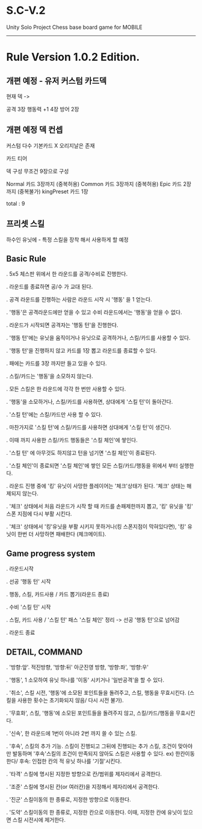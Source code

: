 # S.C-V.2
 Unity Solo Project Chess base board game for MOBILE
 
 -----------------
 # Rule Version 1.0.2 Edition.
 

개편 예정 - 유저 커스텀 카드덱
------------------
현재 덱 -> 

공격 3장 
행동력 +1 4장
방어 2장


개편 예정 덱 컨셉 
------------------
커스텀 다수 기본카드 X 오리지날은 존재

카드 티어

덱 구성 무조건 9장으로 구성

Normal 카드 3장까지 (중복허용)
Common 카드 3장까지 (중복허용)
Epic 카드 2장까지 (중복불가)
kingPreset 카드 1장

total : 9


프리셋 스킬
---------------
하수인 유닛에 - 특정 스킬을 장착 해서 사용하게 할 예정


Basic Rule
---------------
. 5x5 체스판 위에서 한 라운드를 공격/수비로 진행한다.

. 라운드를 종료하면 공/수 가 교대 된다.

. 공격 라운드를 진행하는 사람은 라운드 시작 시 '행동' 을 1 얻는다.

. '행동'은 공격라운드에만 얻을 수 있고 수비 라운드에서는 '행동'을 얻을 수 없다.

. 라운드가 시작되면 공격자는 '행동 턴'을 진행한다.

. '행동 턴'에는 유닛을 움직이거나 유닛으로 공격하거나, 스킬/카드를 사용할 수 있다.

. '행동 턴'을 진행하지 않고 카드를 1장 뽑고 라운드를 종료할 수 있다.

. 패에는 카드를 3장 까지만 들고 있을 수 있다.

. 스킬/카드는 '행동'을 소모하지 않는다.

. 모든 스킬은 한 라운드에 각각 한 번만 사용할 수 있다.

. '행동'을 소모하거나, 스킬/카드를 사용하면, 상대에게 '스킬 턴'이 돌아간다.

. '스킬 턴'에는 스킬/카드만 사용 할 수 있다.

. 마찬가지로 '스킬 턴'에 스킬/카드를 사용하면 상대에게 '스킬 턴'이 생긴다.

. 이때 까지 사용한 스킬/카드 행동들은 '스킬 체인'에 쌓인다.

. '스킬 턴' 에 아무것도 하지않고 턴을 넘기면 '스킬 체인'이 종료된다.

. '스킬 체인'이 종료되면 '스킬 체인'에 쌓인 모든 스킬/카드/행동을 위에서 부터 실행한다.

. 라운드 진행 중에 '킹' 유닛이 사망한 플레이어는 '체크'상태가 된다. '체크' 상태는 해제되지 않는다.

. '체크' 상태에서 처음 라운드가 시작 할 때 카드를 손패제한까지 뽑고, '킹' 유닛을 '킹' 스폰 지점에 다시 부활 시킨다.

. '체크' 상태에서 '킹'유닛을 부활 시키지 못하거나(킹 스폰지점이 막혀있다면), '킹' 유닛이 한번 더 사망하면 패배한다 (체크메이트).


Game progress system
-------------------------------
. 라운드시작

. 선공 '행동 턴' 시작 

. 행동, 스킬, 카드사용 / 카드 뽑기(라운드 종료)

. 수비 '스킬 턴' 시작

. 스킬, 카드 사용 / '스킬 턴' 패스 '스킬 체인' 정리 -> 선공 '행동 턴'으로 넘어감

. 라운드 종료 


DETAIL, COMMAND
-------------------------------
. '방향:앞'. 적진방향, '방향:뒤' 아군진영 방향, '방향:좌', '방향:우' 

. '행동', 1 소모하여 유닛 하나를 '이동' 시키거나 '일반공격'을 할 수 있다.

. '취소', 스킬 시전, '행동'에 소모된 포인트들을 돌려주고, 스킬, 행동을 무효시킨다. (스킬을 사용한 횟수는 초기화되지 않음/ 다시 시전 불가).

. '무효화', 스킬, '행동'에 소모된 포인트들을 돌려주지 않고, 스킬/카드/행동을 무효시킨다.

. '신속', 한 라운드에 1번이 아니라 2번 까지 쓸 수 있는 스킬. 

. '후속', 스킬의 추가 기능. 스킬이 진행되고 그뒤에 진행되는 추가 스킬, 조건이 맞아야만 발동하며 '후속'스킬의 조건이 만족되지 않아도 스킬은 사용할 수 있다. ex) 한칸이동한다/ 후속: 인접한 칸의 적 유닛 하나를 '기절'시킨다.

. '타격' 스킬에 명시된 지정한 방향으로 칸/범위를 제자리에서 공격한다.

. '조준' 스킬에 명시된 칸(or 여러칸)을 지정해서 제자리에서 공격한다.

. '진군' 스킬이동의 한 종류로, 지정한 방향으로 이동한다.

. '도약' 스킬이동의 한 종류로, 지정한 칸으로 이동한다. 이때, 지정한 칸에 유닛이 있으면 스킬 시전시에 제거한다.
